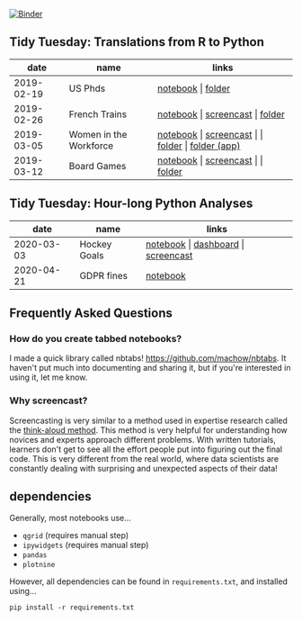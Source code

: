[![Binder](https://mybinder.org/badge_logo.svg)](https://mybinder.org/v2/gh/machow/tidytuesday-py/master)

## Tidy Tuesday: Translations from R to Python

| date | name | links |
| ---- | ---- | ------ |
| 2019-02-19 <a name="toc-us-phds"></a> | US Phds | [notebook](https://mchow.com/tidytuesday-py/us_phds_siuba-tabbed.html) \|  [folder](/dgrtwo-translations/2019-02-19-us_phds) |
| 2019-02-26 <a name="toc-trains"></a> | French Trains | [notebook](https://machow.github.io/tidytuesday-py/french-trains-siuba-tabbed.html) \| [screencast](https://youtu.be/jP_WXc9GV4k) \| [folder](/dgrtwo-translations/2019-02-26-french-trains) | 
| 2019-03-05 <a name="toc-women-workforce"></a> | Women in the Workforce | [notebook](https://mchow.com/tidytuesday-py/women-workplace-siuba-tabbed.html) \| [screencast](https://youtu.be/zjRTpYK9TRk) \| \| [folder](/dgrtwo-translations/app-2019-03-05-women-workplace) \| [folder (app)](/dgrtwo-translations/app-2019-03-05-women-workplace) | 
| 2019-03-12 <a name="toc-board-games"></a> | Board Games | [notebook](https://mchow.com/tidytuesday-py/2019-03-12-board-games-tabbed.html) \| [screencast](https://youtu.be/UXjaRB9pJ8o) \| \| [folder](/dgrtwo-translations/2019-03-12-board-games) | 

## Tidy Tuesday: Hour-long Python Analyses

| date | name | links |
| ---- | ---- | ------ |
| 2020-03-03 <a name="toc-hockey"></a> | Hockey Goals | [notebook](https://github.com/machow/tidytuesday-py/blob/master/2020-03-03-hockey.py) \| [dashboard](https://github.com/machow/tidytuesday-py/blob/master/2020-03-03-hockey-streamlit.py) \| [screencast](https://youtu.be/rXuAVLltD3I) |
| 2020-04-21 <a name="toc-gdpr"></a> | GDPR fines | [notebook](https://github.com/machow/tidytuesday-py/blob/master/2020-04-21-gdpr.ipynb) |

## Frequently Asked Questions

### How do you create tabbed notebooks?

I made a quick library called nbtabs! https://github.com/machow/nbtabs. It haven't put much into documenting and sharing it, but if you're interested in using it, let me know.

### Why screencast?

Screencasting is very similar to a method used in expertise research called the [think-aloud method](https://en.wikipedia.org/wiki/Think_aloud_protocol). This method is very helpful for understanding how novices and experts approach different problems. With written tutorials, learners don't get to see all the effort people put into figuring out the final code. This is very different from the real world, where data scientists are constantly dealing with surprising and unexpected aspects of their data!

dependencies
------------

Generally, most notebooks use...

* `qgrid` (requires manual step)
* `ipywidgets` (requires manual step)
* `pandas`
* `plotnine`

However, all dependencies can be found in `requirements.txt`, and installed using...

```
pip install -r requirements.txt
```
